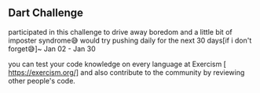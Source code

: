## Dart Challenge
participated in this challenge to drive away boredom and a little bit of imposter syndrome😅
would try pushing daily for the next 30 days[if i don't forget😅]~ Jan 02 - Jan 30

you can test your code knowledge on every language at Exercism [ https://exercism.org/] and also contribute to the community by reviewing other people's code.
